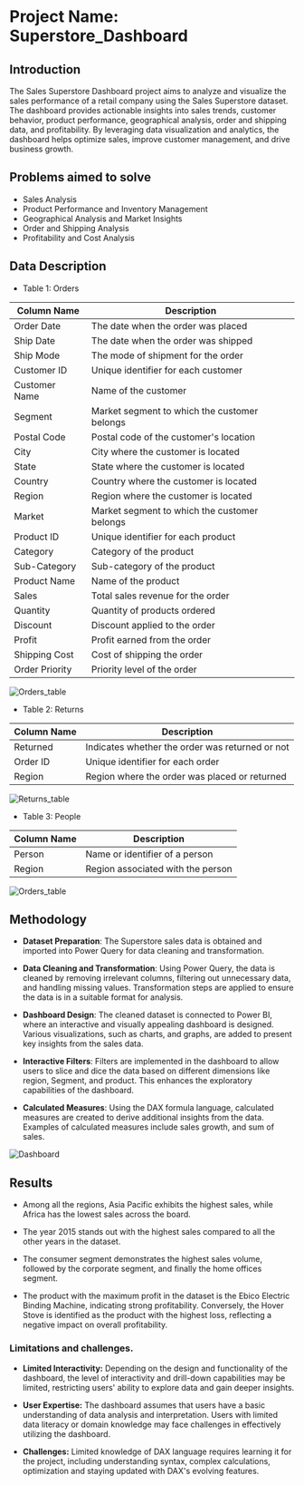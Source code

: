 # Project Name: Superstore_Dashboard

## Introduction

The Sales Superstore Dashboard project aims to analyze and visualize the sales performance of a retail company using the Sales Superstore dataset. The dashboard provides actionable insights into sales trends, customer behavior, product performance, geographical analysis, order and shipping data, and profitability. By leveraging data visualization and analytics, the dashboard helps optimize sales, improve customer management, and drive business growth.

## Problems aimed to solve
- Sales Analysis
- Product Performance and Inventory Management
- Geographical Analysis and Market Insights
- Order and Shipping Analysis
- Profitability and Cost Analysis

## Data Description

- Table 1: Orders

Column Name     | Description
----------------|-------------------------------------
Order Date      | The date when the order was placed
Ship Date       | The date when the order was shipped
Ship Mode       | The mode of shipment for the order
Customer ID     | Unique identifier for each customer
Customer Name   | Name of the customer
Segment         | Market segment to which the customer belongs
Postal Code     | Postal code of the customer's location
City            | City where the customer is located
State           | State where the customer is located
Country         | Country where the customer is located
Region          | Region where the customer is located
Market          | Market segment to which the customer belongs
Product ID      | Unique identifier for each product
Category        | Category of the product
Sub-Category    | Sub-category of the product
Product Name    | Name of the product
Sales           | Total sales revenue for the order
Quantity        | Quantity of products ordered
Discount        | Discount applied to the order
Profit          | Profit earned from the order
Shipping Cost   | Cost of shipping the order
Order Priority  | Priority level of the order


<p align="left"> <img src="https://drive.google.com/uc?export=download&id=1qE1zhviToSnm9b6pUkOW0yNvgFVLX5sG" alt="Orders_table" /> </p>


- Table 2: Returns

Column Name | Description
------------|------------------------------------
Returned    | Indicates whether the order was returned or not
Order ID    | Unique identifier for each order
Region      | Region where the order was placed or returned

<p align="left"> <img src="https://drive.google.com/uc?export=download&id=1vzdBPAZedVz7TNcsqjBN8HwC0iCWzY5_" alt="Returns_table" /> </p>


- Table 3: People

Column Name | Description
------------|------------------------------------
Person      | Name or identifier of a person
Region      | Region associated with the person

<p align="left"> <img src="https://drive.google.com/uc?export=download&id=1XAod5WzKyg9xUVrg51IuooYHzaKLEyUz" alt="Orders_table" /> </p>


## Methodology

- **Dataset Preparation**: The Superstore sales data is obtained and imported into Power Query for data cleaning and transformation.

- **Data Cleaning and Transformation**: Using Power Query, the data is cleaned by removing irrelevant columns, filtering out unnecessary data, and handling missing values. Transformation steps are applied to ensure the data is in a suitable format for analysis.

- **Dashboard Design**: The cleaned dataset is connected to Power BI, where an interactive and visually appealing dashboard is designed. Various visualizations, such as charts, and graphs, are added to present key insights from the sales data.

- **Interactive Filters**: Filters are implemented in the dashboard to allow users to slice and dice the data based on different dimensions like region, Segment, and product. This enhances the exploratory capabilities of the dashboard.

- **Calculated Measures**: Using the DAX formula language, calculated measures are created to derive additional insights from the data. Examples of calculated measures include sales growth, and sum of sales.

<p align="left"> <img src="https://drive.google.com/uc?export=download&id=1WcqPiX9FT8v-0v0nL6rf9-0Tq5ziRJTx" alt="Dashboard" /> </p>

## Results

- Among all the regions, Asia Pacific exhibits the highest sales, while Africa has the lowest sales across the board.

- The year 2015 stands out with the highest sales compared to all the other years in the dataset.

- The consumer segment demonstrates the highest sales volume, followed by the corporate segment, and finally the home offices segment.

- The product with the maximum profit in the dataset is the Ebico Electric Binding Machine, indicating strong profitability. Conversely, the Hover Stove is identified as the product with the highest loss, reflecting a negative impact on overall profitability.


### Limitations and challenges.

- **Limited Interactivity:** Depending on the design and functionality of the dashboard, the level of interactivity and drill-down capabilities may be limited, restricting users' ability to explore data and gain deeper insights.

- **User Expertise:** The dashboard assumes that users have a basic understanding of data analysis and interpretation. Users with limited data literacy or domain knowledge may face challenges in effectively utilizing the dashboard.

- **Challenges:** Limited knowledge of DAX language requires learning it for the project, including understanding syntax, complex calculations, optimization and staying updated with DAX's evolving features.


